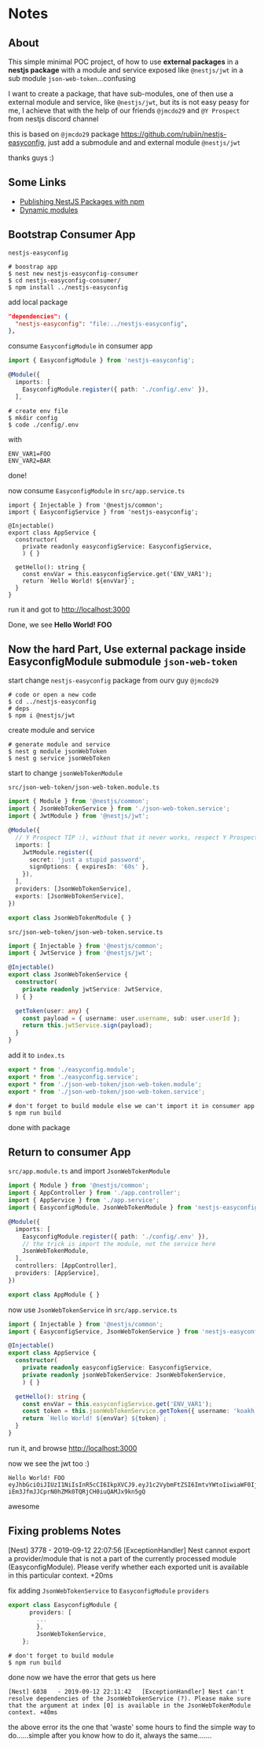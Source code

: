 # Notes

## About

This simple minimal POC project, of how to use **external packages** in a **nestjs package** with a module and service exposed like `@nestjs/jwt` in a sub module `json-web-token`...confusing

I want to create a package, that have sub-modules, one of then use a external module and service, like `@nestjs/jwt`, but its is not easy peasy for me, I achieve that with the help of our friends `@jmcdo29` and `@Y Prospect` from nestjs discord channel

this is based on `@jmcdo29` package <https://github.com/rubiin/nestjs-easyconfig>, just add a submodule and and external module `@nestjs/jwt`

thanks guys :)

## Some Links

- [Publishing NestJS Packages with npm](https://dev.to/nestjs/publishing-nestjs-packages-with-npm-21fm)
- [Dynamic modules](https://docs.nestjs.com/fundamentals/dynamic-modules)

## Bootstrap Consumer App

`nestjs-easyconfig`

```shell
# boostrap app
$ nest new nestjs-easyconfig-consumer
$ cd nestjs-easyconfig-consumer/
$ npm install ../nestjs-easyconfig
```

add local package

```json
"dependencies": {
  "nestjs-easyconfig": "file:../nestjs-easyconfig",
},
```

consume `EasyconfigModule` in consumer app

```typescript
import { EasyconfigModule } from 'nestjs-easyconfig';

@Module({
  imports: [
    EasyconfigModule.register({ path: './config/.env' }),
  ],
```

```shell
# create env file
$ mkdir config
$ code ./config/.env
```

with

```
ENV_VAR1=FOO
ENV_VAR2=BAR
```

done!

now consume `EasyconfigModule` in `src/app.service.ts`

```shell
import { Injectable } from '@nestjs/common';
import { EasyconfigService } from 'nestjs-easyconfig';

@Injectable()
export class AppService {
  constructor(
    private readonly easyconfigService: EasyconfigService,
    ) { }

  getHello(): string {
    const envVar = this.easyconfigService.get('ENV_VAR1');
    return `Hello World! ${envVar}`;
  }
}
```

run it and got to <http://localhost:3000>

Done, we see **Hello World! FOO**

## Now the hard Part, Use external package inside EasyconfigModule submodule `json-web-token`

start change `nestjs-easyconfig` package from ourv guy `@jmcdo29`

```shell
# code or open a new code
$ cd ../nestjs-easyconfig
# deps
$ npm i @nestjs/jwt
```

create module and service

```shell
# generate module and service
$ nest g module jsonWebToken
$ nest g service jsonWebToken
```

start to change `jsonWebTokenModule`

`src/json-web-token/json-web-token.module.ts`

```typescript
import { Module } from '@nestjs/common';
import { JsonWebTokenService } from './json-web-token.service';
import { JwtModule } from '@nestjs/jwt';

@Module({
  // Y Prospect TIP :), without that it never works, respect Y Prospect
  imports: [
    JwtModule.register({
      secret: 'just a stupid password',
      signOptions: { expiresIn: '60s' },
    }),
  ],
  providers: [JsonWebTokenService],
  exports: [JsonWebTokenService],
})

export class JsonWebTokenModule { }
```

`src/json-web-token/json-web-token.service.ts`

```typescript
import { Injectable } from '@nestjs/common';
import { JwtService } from '@nestjs/jwt';

@Injectable()
export class JsonWebTokenService {
  constructor(
    private readonly jwtService: JwtService,
  ) { }

  getToken(user: any) {
    const payload = { username: user.username, sub: user.userId };
    return this.jwtService.sign(payload);
  }
}
```

add it to `index.ts`

```typescript
export * from './easyconfig.module';
export * from './easyconfig.service';
export * from './json-web-token/json-web-token.module';
export * from './json-web-token/json-web-token.service';
```

```shell
# don't forget to build module else we can't import it in consumer app
$ npm run build
```

done with package

## Return to consumer App

`src/app.module.ts` and import `JsonWebTokenModule`

```typescript
import { Module } from '@nestjs/common';
import { AppController } from './app.controller';
import { AppService } from './app.service';
import { EasyconfigModule, JsonWebTokenModule } from 'nestjs-easyconfig';

@Module({
  imports: [
    EasyconfigModule.register({ path: './config/.env' }),
    // the trick is import the module, not the service here
    JsonWebTokenModule,
  ],
  controllers: [AppController],
  providers: [AppService],
})

export class AppModule { }
```

now use `JsonWebTokenService` in `src/app.service.ts`

```typescript
import { Injectable } from '@nestjs/common';
import { EasyconfigService, JsonWebTokenService } from 'nestjs-easyconfig';

@Injectable()
export class AppService {
  constructor(
    private readonly easyconfigService: EasyconfigService,
    private readonly jsonWebTokenService: JsonWebTokenService,
    ) { }

  getHello(): string {
    const envVar = this.easyconfigService.get('ENV_VAR1');
    const token = this.jsonWebTokenService.getToken({ username: 'koakh', sub: 28 });
    return `Hello World! ${envVar} ${token}`;
  }
}
```

run it, and browse <http://localhost:3000>

now we see the jwt too :)

```
Hello World! FOO eyJhbGciOiJIUzI1NiIsInR5cCI6IkpXVCJ9.eyJ1c2VybmFtZSI6ImtvYWtoIiwiaWF0IjoxNTY4MzMxMzMzLCJleHAiOjE1NjgzMzEzOTN9.dHd-iEm3JfmJJCprN0hZMk0TQRjCH0iuQAMJx9kn5gQ
```

awesome

## Fixing problems Notes

[Nest] 3778   - 2019-09-12 22:07:56   [ExceptionHandler] Nest cannot export a provider/module that is not a part of the currently processed module (EasyconfigModule). Please verify whether each exported unit is available in this particular context. +20ms

fix adding `JsonWebTokenService` to `EasyconfigModule` `providers`

```typescript
export class EasyconfigModule {
      providers: [
        ...
        },
        JsonWebTokenService,
    };
```

```shell
# don't forget to build module
$ npm run build
```

done now we have the error that gets us here

```
[Nest] 6038   - 2019-09-12 22:11:42   [ExceptionHandler] Nest can't resolve dependencies of the JsonWebTokenService (?). Please make sure that the argument at index [0] is available in the JsonWebTokenModule context. +40ms
```

the above error its the one that 'waste' some hours to find the simple way to do......simple after you know how to do it, always the same.......
